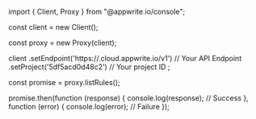 import { Client, Proxy } from "@appwrite.io/console";

const client = new Client();

const proxy = new Proxy(client);

client
    .setEndpoint('https://<REGION>.cloud.appwrite.io/v1') // Your API Endpoint
    .setProject('5df5acd0d48c2') // Your project ID
;

const promise = proxy.listRules();

promise.then(function (response) {
    console.log(response); // Success
}, function (error) {
    console.log(error); // Failure
});